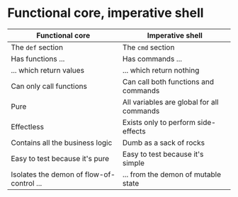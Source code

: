 # Functional core, imperative shell

| Functional core  | Imperative shell |
| ------------- | ------------- |
| The `def` section | The `cmd` section |
| Has functions ... | Has commands ... |
| ... which return values | ... which return nothing |
| Can only call functions | Can call both functions and commands |
| Pure | All variables are global for all commands |
| Effectless | Exists only to perform side-effects |
| Contains all the business logic | Dumb as a sack of rocks |
| Easy to test because it's pure | Easy to test because it's simple |
| Isolates the demon of flow-of-control ... | ... from the demon of mutable state |
